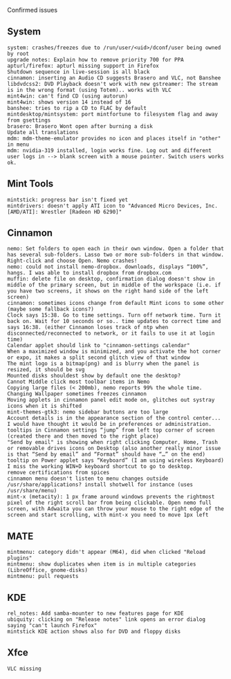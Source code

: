 Confirmed issues

System
------	
	system: crashes/freezes	due to /run/user/<uid>/dconf/user being owned by root
	upgrade notes: Explain how to remove priority 700 for PPA
	apturl/firefox: apturl missing support in Firefox
	Shutdown sequence in live-session is all black	
	cinnamon: inserting an Audio CD suggests Brasero and VLC, not Banshee
	libdvdcss2: DVD Playback doesn't work with new gstreamer: The stream is in the wrong format (using Totem).. works with VLC	
	mint4win: can't find CD (using autorun)
	mint4win: shows version 14 instead of 16	
	banshee: tries to rip a CD to FLAC by default
	mintdesktop/mintsystem: port mintfortune to filesystem flag and away from gsettings
    brasero: Brasero Wont open after burning a disk
    Update all translations
    mdm: mdm-theme-emulator provides no icon and places itself in "other" in menu
    mdm: nvidia-319 installed, login works fine. Log out and different user logs in --> blank screen with a mouse pointer. Switch users works ok.

Mint Tools
----------		
	mintstick: progress bar isn't fixed yet		
	mintdrivers: doesn't apply ATI icon to "Advanced Micro Devices, Inc. [AMD/ATI]: Wrestler [Radeon HD 6290]"	

Cinnamon
--------	
	nemo: Set folders to open each in their own window. Open a folder that has several sub-folders. Lasso two or more sub-folders in that window.  Right-click and choose Open. Nemo crashes!	
	nemo: could not install nemo-dropbox. downloads, displays “100%”, hangs. I was able to install dropbox from dropbox.com	
	muffin: delete file on desktop, confirmation dialog doesn't show in middle of the primary screen, but in middle of the workspace (i.e. if you have two screens, it shows on the right hand side of the left screen)
	cinnamon: sometimes icons change from default Mint icons to some other (maybe some fallback icons?)
	Clock says 15:38. Go to time settings. Turn off network time. Turn it back on. Wait for 10 seconds or so.. time updates to correct time and says 16:38. (either Cinnamon loses track of ntp when disconnected/reconnected to network, or it fails to use it at login time)		
	Calendar applet should link to "cinnamon-settings calendar"
    When a maximized window is minimized, and you activate the hot corner or expo, it makes a split second glitch view of that window
    The mint logo is a bitmap(png) and is blurry when the panel is resized, it should be svg
    Mounted disks shouldest show by default one the desktop?
    Cannot Middle click most toolbar items in Nemo    
    Copying large files (< 200mb), nemo reports 99% the whole time.
    Changing Wallpaper sometimes freezes cinnamon
	Moving applets in cinnamon panel edit mode on, glitches out systray icons when it is shifted    
	mint-themes-gtk3: nemo sidebar buttons are too large
	Account details is in the appearance section of the control center... I would have thought it would be in preferences or administration.
	tooltips in Cinnamon settings “jump” from left top corner of screen (created there and then moved to the right place)
	"Send by email" is showing when right clicking Computer, Home, Trash or removable drives icons on Desktop (also another really minor issue is that “Send by email” and “Format” should have “…” on the end)
	tooltip on Power applet says “Keyboard” (I am using wireless Keyboard)
	I miss the working WIN+D keyboard shortcut to go to desktop.
	remove certifications from spices
	cinnamon menu doesn't listen to menu changes outside /usr/share/applications? install shotwell for instance (uses /usr/share/menu)	
	mint-x (metacity): 1 px frame around windows prevents the rightmost pixel of the right scroll bar from being clickable. Open nemo full screen, with Adwaita you can throw your mouse to the right edge of the screen and start scrolling, with mint-x you need to move 1px left

MATE
----			
	mintmenu: category didn't appear (M64), did when clicked "Reload plugins"	
	mintmenu: show duplicates when item is in multiple categories (LibreOffice, gnome-disks)	
	mintmenu: pull requests		

KDE
---
	rel_notes: Add samba-mounter to new features page for KDE
	ubiquity: clicking on "Release notes" link opens an error dialog saying "can't launch Firefox"
	mintstick KDE action shows also for DVD and floppy disks

Xfce
----
	VLC missing             
